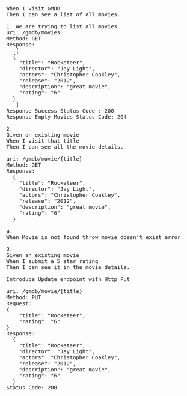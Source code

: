 <pre>
When I visit GMDB
Then I can see a list of all movies.

1. We are trying to list all movies
uri: /gmdb/movies
Method: GET
Response:
   [
  {
    "title": "Rocketeer",
    "director": "Jay Light",
    "actors": "Christopher Coakley",
    "release": "2012",
    "description": "great movie",
    "rating": "6"
  }
   ]
Response Success Status Code : 200
Response Empty Movies Status Code: 204
   
2. 
Given an existing movie
When I visit that title
Then I can see all the movie details.

uri: /gmdb/movie/{title}
Method: GET
Response:
  {
    "title": "Rocketeer",
    "director": "Jay Light",
    "actors": "Christopher Coakley",
    "release": "2012",
    "description": "great movie",
    "rating": "6"
  }

a.
When Movie is not found throw movie doesn't exist error

3.
Given an existing movie
When I submit a 5 star rating
Then I can see it in the movie details.

Introduce Update endpoint with Http Put

uri: /gmdb/movie/{title}
Method: PUT
Request:
{
    "title": "Rocketeer",
    "rating": "6"
}
Response:
  {
    "title": "Rocketeer",
    "director": "Jay Light",
    "actors": "Christopher Coakley",
    "release": "2012",
    "description": "great movie",
    "rating": "6"
  }
Status Code: 200
</pre>